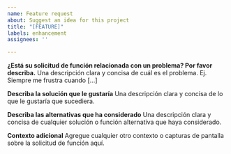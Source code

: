 ```yaml
---
name: Feature request
about: Suggest an idea for this project
title: "[FEATURE]"
labels: enhancement
assignees: ''

---
```


**¿Está su solicitud de función relacionada con un problema? Por favor describa.**
Una descripción clara y concisa de cuál es el problema. Ej. Siempre me frustra cuando [...]

**Describa la solución que le gustaría**
Una descripción clara y concisa de lo que le gustaría que sucediera.

**Describa las alternativas que ha considerado**
Una descripción clara y concisa de cualquier solución o función alternativa que haya considerado.

**Contexto adicional**
Agregue cualquier otro contexto o capturas de pantalla sobre la solicitud de función aquí.
